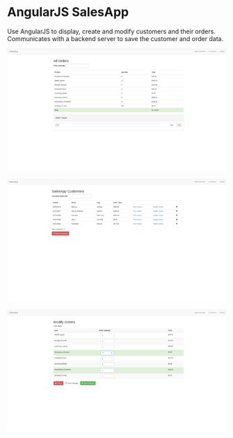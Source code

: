 # AngularJS SalesApp
Use AngularJS to display, create and modify customers and
their orders. Communicates with a backend server to save the customer and order
 data.

![alt image](https://raw.githubusercontent.com/travisty-github/SalesApp/master/screenshots/allorders.png
  "All orders page")

![alt image](https://raw.githubusercontent.com/travisty-github/SalesApp/master/screenshots/customers.png
  "Customers page")

![alt image](https://raw.githubusercontent.com/travisty-github/SalesApp/master/screenshots/modifyorders.png
  "Modify orders page")
